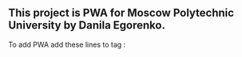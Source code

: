 <h2>This project is PWA for Moscow Polytechnic University by Danila Egorenko.</h2>

<p>To add PWA add these lines to tag <var><head></var>:</p>
